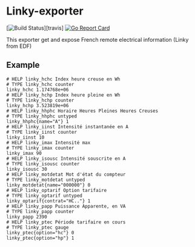 # Linky-exporter

[![Build Status](https://travis-ci.com/syberalexis/linky-exporter.svg?branch=master)][travis]
[![Go Report Card](https://goreportcard.com/badge/github.com/syberalexis/linky-exporter)](https://goreportcard.com/report/github.com/syberalexis/linky-exporter)

This exporter get and expose French remote electrical information (Linky from EDF)

## Example

```
# HELP linky_hchc Index heure creuse en Wh
# TYPE linky_hchc counter
linky_hchc 1.174768e+06
# HELP linky_hchp Index heure pleine en Wh
# TYPE linky_hchp counter
linky_hchp 3.523819e+06
# HELP linky_hhphc Horaire Heures Pleines Heures Creuses
# TYPE linky_hhphc untyped
linky_hhphc{name="A"} 1
# HELP linky_iinst Intensité instantanée en A
# TYPE linky_iinst counter
linky_iinst 10
# HELP linky_imax Intensité max
# TYPE linky_imax counter
linky_imax 90
# HELP linky_isousc Intensité souscrite en A
# TYPE linky_isousc counter
linky_isousc 30
# HELP linky_motdetat Mot d'état du compteur
# TYPE linky_motdetat untyped
linky_motdetat{name="000000"} 0
# HELP linky_optarif Option tarifaire
# TYPE linky_optarif untyped
linky_optarif{contrat="HC.."} 1
# HELP linky_papp Puissance Apparente, en VA
# TYPE linky_papp counter
linky_papp 2390
# HELP linky_ptec Période tarifaire en cours
# TYPE linky_ptec gauge
linky_ptec{option="hc"} 0
linky_ptec{option="hp"} 1
```